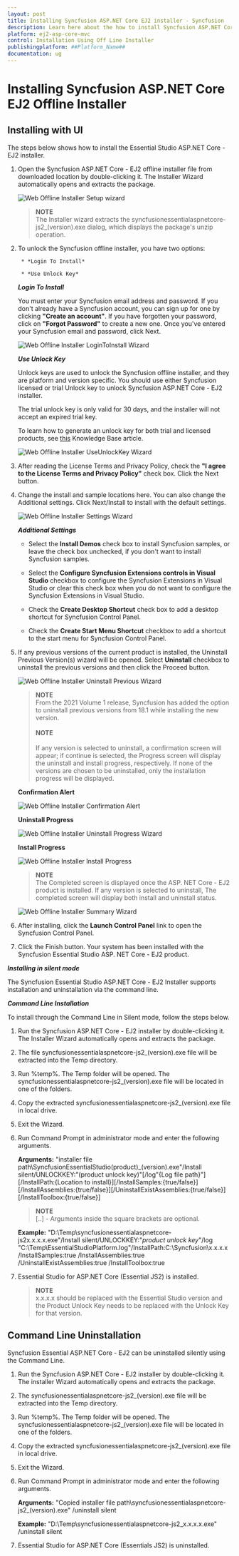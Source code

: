```yaml
---
layout: post
title: Installing Syncfusion ASP.NET Core EJ2 installer - Syncfusion
description: Learn here about the how to install Syncfusion ASP.NET Core EJ2 offline installer after downloading from our syncfusion website.
platform: ej2-asp-core-mvc
control: Installation Using Off Line Installer
publishingplatform: ##Platform_Name##
documentation: ug
---
```


# Installing Syncfusion ASP.NET Core EJ2 Offline Installer


## Installing with UI

The steps below shows how to install the Essential Studio ASP.NET Core - EJ2 installer.

1. Open the Syncfusion ASP.NET Core - EJ2 offline installer file from downloaded location by double-clicking it. The Installer Wizard automatically opens and extracts the package.

    ![Web Offline Installer Setup wizard](images\offline-1.png)

    >**NOTE** <br /> The Installer wizard extracts the syncfusionessentialaspnetcore-js2_(version).exe dialog, which displays the package's unzip operation.

2. To unlock the Syncfusion offline installer, you have two options:

        * *Login To Install*

        * *Use Unlock Key*

    ***Login To Install***

    You must enter your Syncfusion email address and password. If you don't already have a Syncfusion account, you can sign up for one by clicking **"Create an account"**. If you have forgotten your password, click on **"Forgot Password"** to create a new one. Once you've entered your Syncfusion email and password, click Next.

    ![Web Offline Installer LoginToInstall Wizard](images\offline-2.png)

    ***Use Unlock Key***

    Unlock keys are used to unlock the Syncfusion offline installer, and they are platform and version specific. You should use either Syncfusion licensed or trial Unlock key to unlock Syncfusion ASP.NET Core - EJ2 installer.

    The trial unlock key is only valid for 30 days, and the installer will not accept an expired trial key.

    To learn how to generate an unlock key for both trial and licensed products, see [this](https://www.syncfusion.com/kb/2326) Knowledge Base article.

    ![Web Offline Installer UseUnlockKey Wizard](images\offline-3.png)

3. After reading the License Terms and Privacy Policy, check the **"I agree to the License Terms and Privacy Policy"** check box. Click the Next button.

4. Change the install and sample locations here. You can also change the Additional settings. Click Next/Install to install with the default settings.

   ![Web Offline Installer Settings Wizard](images\offline-4.png)

   ***Additional Settings***

   * Select the **Install Demos** check box to install Syncfusion samples, or leave the check box unchecked, if you don't want to install Syncfusion samples.

   * Select the **Configure Syncfusion Extensions controls in Visual Studio** checkbox to configure the Syncfusion Extensions in Visual Studio or clear this check box when you do not want to configure the Syncfusion Extensions in Visual Studio.

   * Check the **Create Desktop Shortcut** check box to add a desktop shortcut for Syncfusion Control Panel.

   * Check the **Create Start Menu Shortcut** checkbox to add a shortcut to the start menu for Syncfusion Control Panel.
5. If any previous versions of the current product is installed, the Uninstall Previous Version(s) wizard will be opened. Select **Uninstall** checkbox to uninstall the previous versions and then click the Proceed button.

    ![Web Offline Installer Uninstall Previous Wizard](images\offline-5.png)

    >**NOTE** <br /> From the 2021 Volume 1 release, Syncfusion has added the option to uninstall previous versions from 18.1 while installing the new version.<br /><br /> **NOTE** <br/><br /> If any version is selected to uninstall, a confirmation screen will appear; if continue is selected, the Progress screen will display the uninstall and install progress, respectively. If none of the versions are chosen to be uninstalled, only the installation progress will be displayed.

    **Confirmation Alert**

    ![Web Offline Installer Confirmation Alert](images\offline-6.png)

    **Uninstall Progress**

    ![Web Offline Installer Uninstall Progress Wizard](images\offline-7.png)

    **Install Progress**

    ![Web Offline Installer Install Progress](images\offline-8.png)

    >**NOTE** <br /> The Completed screen is displayed once the ASP. NET Core - EJ2 product is installed. If any version is selected to uninstall, The completed screen will display both install and uninstall status.

    ![Web Offline Installer Summary Wizard](images\offline-9.png)

6. After installing, click the **Launch Control Panel** link to open the Syncfusion Control Panel.

7. Click the Finish button. Your system has been installed with the Syncfusion Essential Studio ASP. NET Core - EJ2 product.

***Installing in silent mode***

The Syncfusion Essential Studio ASP.NET Core - EJ2 Installer supports installation and uninstallation via the command line.

***Command Line Installation***

To install through the Command Line in Silent mode, follow the steps below.

1. Run the Syncfusion ASP.NET Core - EJ2 installer by double-clicking it. The Installer Wizard automatically opens and extracts the package.

2. The file syncfusionessentialaspnetcore-js2_(version).exe file will be extracted into the Temp directory.

3. Run %temp%. The Temp folder will be opened. The syncfusionessentialaspnetcore-js2_(version).exe file will be located in one of the folders.

4. Copy the extracted syncfusionessentialaspnetcore-js2_(version).exe file in local drive.

5. Exit the Wizard.

6. Run Command Prompt in administrator mode and enter the following arguments.

    **Arguments:** "installer file path\SyncfusionEssentialStudio(product)_(version).exe"/Install silent/UNLOCKKEY:"(product unlock key)"[/log"{Log file path}"][/InstallPath:{Location to install}][/InstallSamples:{true/false}][/InstallAssemblies:{true/false}][/UninstallExistAssemblies:{true/false}][/InstallToolbox:{true/false}]

    >**NOTE** <br /> [..] - Arguments inside the square brackets are optional.

    **Example:** "D:\Temp\syncfusionessentialaspnetcore-js2x.x.x.x.exe"/Install silent/UNLOCKKEY:"*product unlock key*"/log "C:\Temp\EssentialStudioPlatform.log"/InstallPath:C:\Syncfusion\x.x.x.x /InstallSamples:true /InstallAssemblies:true /UninstallExistAssemblies:true /InstallToolbox:true

7. Essential Studio for ASP.NET Core (Essential JS2) is installed.

    >**NOTE** <br /> x.x.x.x should be replaced with the Essential Studio version and the Product Unlock Key needs to be replaced with the Unlock Key for that version.

## Command Line Uninstallation

Syncfusion Essential ASP.NET Core - EJ2 can be uninstalled silently using the Command Line.

1. Run the Syncfusion ASP.NET Core - EJ2 installer by double-clicking it. The installer Wizard automatically opens and extracts the package.

2. The syncfusionessentialaspnetcore-js2_(version).exe file will be extracted into the Temp directory.

3. Run %temp%. The Temp folder will be opened. The syncfusionessentialaspnetcore-js2_(version).exe file will be located in one of the folders.

4. Copy the extracted syncfusionessentialaspnetcore-js2_(version).exe file in local drive.

5. Exit the Wizard.

6. Run Command Prompt in administrator mode and enter the following arguments.

    **Arguments:** "Copied installer file path\syncfusionessentialaspnetcore-js2_(version).exe" /uninstall silent

    **Example:** "D:\Temp\syncfusionessentialaspnetcore-js2_x.x.x.x.exe" /uninstall silent

7. Essential Studio for ASP.NET Core (Essentials JS2) is uninstalled.